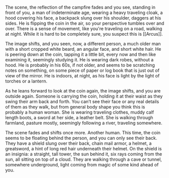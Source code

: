 The scene, the reflection of the campfire fades and you see, standing in front of you, a man of indeterminate age, wearing a heavy traveling cloak, a hood covering his face, a backpack slung over his shoulder, daggers at his sides. He is flipping the coin in the air, so your perspective tumbles over and over. There is a sense of movement, like you're traveling on a road, walking at night. While it is hard to be completely sure, you suspect this is [[Arcus]].

The image shifts, and you seen, now, a different person, a much older man with a short cropped white beard, an angular face, and short white hair. He is peering down at the coin, tapping it a little bit, every now and then like examining it, seemingly studying it. He is wearing dark robes, without a hood. He is probably in his 60s, if not older, and seems to be scratching notes on something, on some piece of paper or log book that is just out of view of the mirror. He is indoors, at night, as his face is light by the light of torches or a lantern. 

As he leans forward to look at the coin again, the image shifts, and you are outside again. Someone is carrying the coin, holding it at their waist as they swing their arm back and forth. You can’t see their face or any real details of them as they walk, but from general body shape you think this is probably a human woman. She is wearing traveling clothes, muddy calf length boots, a sword at her side, a leather belt. She is walking through farmland, pasture mostly, seemingly following a river, traveling somewhere. 

The scene fades and shifts once more. Another human. This time, the coin seems to be floating behind the person, and you can only see their back. They have a shield slung over their back, chain mail armor, a helmet, a greatsword, a hint of long red hair underneath their helmet. On the shield is an insignia: a straight, tall tower, the sun behind it, six rays coming from the sun, all sitting on top of a cloud. They are walking through a cave or tunnel, somewhere underground, light coming from magic of some kind ahead of you. 